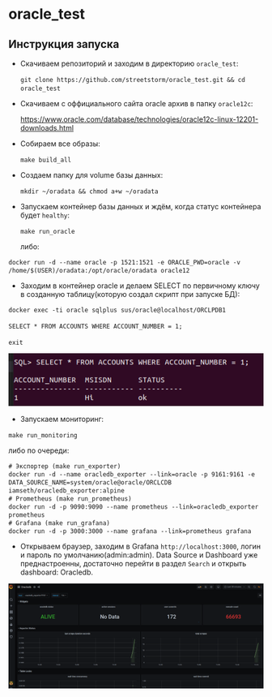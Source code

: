 # oracle_test

## Инструкция запуска

- Скачиваем репозиторий и заходим в директорию `oracle_test`:

  `git clone https://github.com/streetstorm/oracle_test.git && cd oracle_test`

- Скачиваем с оффициального сайта oracle архив в папку `oracle12c`:

  https://www.oracle.com/database/technologies/oracle12c-linux-12201-downloads.html

- Собираем все образы:

  `make build_all`

- Создаем папку для volume базы данных:

  `mkdir ~/oradata && chmod a+w ~/oradata`

- Запускаем контейнер базы данных и ждём, когда статус контейнера будет `healthy`:

  `make run_oracle`

  либо:

```shell
docker run -d --name oracle -p 1521:1521 -e ORACLE_PWD=oracle -v /home/$(USER)/oradata:/opt/oracle/oradata oracle12
```

- Заходим в контейнер oracle и делаем SELECT по первичному ключу в созданную таблицу(которую создал скрипт при запуске БД):

```shell
docker exec -ti oracle sqlplus sus/oracle@localhost/ORCLPDB1

SELECT * FROM ACCOUNTS WHERE ACCOUNT_NUMBER = 1;

exit
```

![alt tag](screen/select.png)​

- Запускаем мониторинг:

`make run_monitoring`

  либо по очереди:

```shell
# Экспортер (make run_exporter)
docker run -d --name oracledb_exporter --link=oracle -p 9161:9161 -e DATA_SOURCE_NAME=system/oracle@oracle/ORCLCDB iamseth/oracledb_exporter:alpine
# Prometheus (make run_prometheus)
docker run -d -p 9090:9090 --name prometheus --link=oracledb_exporter prometheus
# Grafana (make run_grafana)
docker run -d -p 3000:3000 --name grafana --link=prometheus grafana
```

- Открываем браузер, заходим в Grafana `http://localhost:3000`, логин и пароль по умолчанию(admin:admin). Data Source и Dashboard уже преднастроенны, достаточно перейти в раздел `Search` и открыть dashboard: Oracledb.

![alt tag](screen/grafana.png)​
